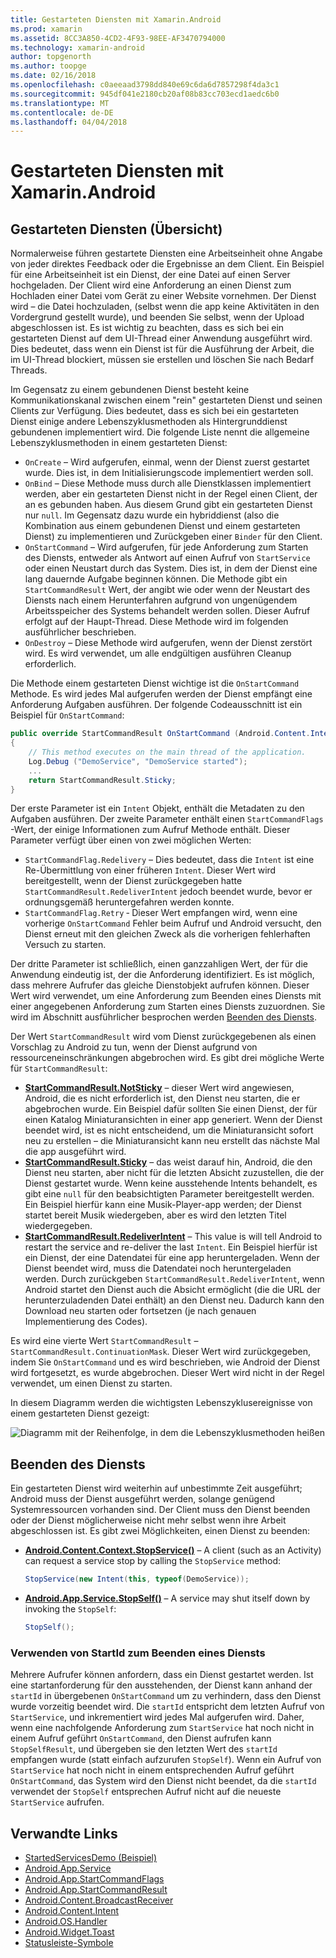 ```yaml
---
title: Gestarteten Diensten mit Xamarin.Android
ms.prod: xamarin
ms.assetid: 8CC3A850-4CD2-4F93-98EE-AF3470794000
ms.technology: xamarin-android
author: topgenorth
ms.author: toopge
ms.date: 02/16/2018
ms.openlocfilehash: c0aeeaad3798dd840e69c6da6d7857298f4da3c1
ms.sourcegitcommit: 945df041e2180cb20af08b83cc703ecd1aedc6b0
ms.translationtype: MT
ms.contentlocale: de-DE
ms.lasthandoff: 04/04/2018
---
```

# <a name="started-services-with-xamarinandroid"></a>Gestarteten Diensten mit Xamarin.Android

## <a name="started-services-overview"></a>Gestarteten Diensten (Übersicht)

Normalerweise führen gestartete Diensten eine Arbeitseinheit ohne Angabe von jeder direktes Feedback oder die Ergebnisse an dem Client. Ein Beispiel für eine Arbeitseinheit ist ein Dienst, der eine Datei auf einen Server hochgeladen. Der Client wird eine Anforderung an einen Dienst zum Hochladen einer Datei vom Gerät zu einer Website vornehmen. Der Dienst wird – die Datei hochzuladen, (selbst wenn die app keine Aktivitäten in den Vordergrund gestellt wurde), und beenden Sie selbst, wenn der Upload abgeschlossen ist. Es ist wichtig zu beachten, dass es sich bei ein gestarteten Dienst auf dem UI-Thread einer Anwendung ausgeführt wird. Dies bedeutet, dass wenn ein Dienst ist für die Ausführung der Arbeit, die im UI-Thread blockiert, müssen sie erstellen und löschen Sie nach Bedarf Threads.

Im Gegensatz zu einem gebundenen Dienst besteht keine Kommunikationskanal zwischen einem "rein" gestarteten Dienst und seinen Clients zur Verfügung. Dies bedeutet, dass es sich bei ein gestarteten Dienst einige andere Lebenszyklusmethoden als Hintergrunddienst gebundenen implementiert wird. Die folgende Liste nennt die allgemeine Lebenszyklusmethoden in einem gestarteten Dienst:

* `OnCreate` &ndash; Wird aufgerufen, einmal, wenn der Dienst zuerst gestartet wurde. Dies ist, in dem Initialisierungscode implementiert werden soll.
* `OnBind` &ndash; Diese Methode muss durch alle Dienstklassen implementiert werden, aber ein gestarteten Dienst nicht in der Regel einen Client, der an es gebunden haben. Aus diesem Grund gibt ein gestarteten Dienst nur `null`. Im Gegensatz dazu wurde ein hybriddienst (also die Kombination aus einem gebundenen Dienst und einem gestarteten Dienst) zu implementieren und Zurückgeben einer `Binder` für den Client.
* `OnStartCommand` &ndash; Wird aufgerufen, für jede Anforderung zum Starten des Diensts, entweder als Antwort auf einen Aufruf von `StartService` oder einen Neustart durch das System. Dies ist, in dem der Dienst eine lang dauernde Aufgabe beginnen können. Die Methode gibt ein `StartCommandResult` Wert, der angibt wie oder wenn der Neustart des Diensts nach einem Herunterfahren aufgrund von ungenügendem Arbeitsspeicher des Systems behandelt werden sollen. Dieser Aufruf erfolgt auf der Haupt-Thread. Diese Methode wird im folgenden ausführlicher beschrieben.
* `OnDestroy` &ndash; Diese Methode wird aufgerufen, wenn der Dienst zerstört wird. Es wird verwendet, um alle endgültigen ausführen Cleanup erforderlich.

Die Methode einem gestarteten Dienst wichtige ist die `OnStartCommand` Methode. Es wird jedes Mal aufgerufen werden der Dienst empfängt eine Anforderung Aufgaben ausführen. Der folgende Codeausschnitt ist ein Beispiel für `OnStartCommand`: 

```csharp
public override StartCommandResult OnStartCommand (Android.Content.Intent intent, StartCommandFlags flags, int startId)
{
    // This method executes on the main thread of the application.
    Log.Debug ("DemoService", "DemoService started");
    ...
    return StartCommandResult.Sticky;
}
```

Der erste Parameter ist ein `Intent` Objekt, enthält die Metadaten zu den Aufgaben ausführen. Der zweite Parameter enthält einen `StartCommandFlags` -Wert, der einige Informationen zum Aufruf Methode enthält. Dieser Parameter verfügt über einen von zwei möglichen Werten:

* `StartCommandFlag.Redelivery` &ndash; Dies bedeutet, dass die `Intent` ist eine Re-Übermittlung von einer früheren `Intent`. Dieser Wert wird bereitgestellt, wenn der Dienst zurückgegeben hatte `StartCommandResult.RedeliverIntent` jedoch beendet wurde, bevor er ordnungsgemäß heruntergefahren werden konnte.
* `StartCommandFlag.Retry` &dash; Dieser Wert empfangen wird, wenn eine vorherige `OnStartCommand` Fehler beim Aufruf und Android versucht, den Dienst erneut mit den gleichen Zweck als die vorherigen fehlerhaften Versuch zu starten.
 
Der dritte Parameter ist schließlich, einen ganzzahligen Wert, der für die Anwendung eindeutig ist, der die Anforderung identifiziert. Es ist möglich, dass mehrere Aufrufer das gleiche Dienstobjekt aufrufen können. Dieser Wert wird verwendet, um eine Anforderung zum Beenden eines Diensts mit einer angegebenen Anforderung zum Starten eines Diensts zuzuordnen. Sie wird im Abschnitt ausführlicher besprochen werden [Beenden des Diensts](#Stopping_the_Service). 

Der Wert `StartCommandResult` wird vom Dienst zurückgegebenen als einen Vorschlag zu Android zu tun, wenn der Dienst aufgrund von ressourceneinschränkungen abgebrochen wird. Es gibt drei mögliche Werte für `StartCommandResult`:

* **[StartCommandResult.NotSticky](https://developer.xamarin.com/api/field/Android.App.StartCommandResult.NotSticky/)**  &ndash; dieser Wert wird angewiesen, Android, die es nicht erforderlich ist, den Dienst neu starten, die er abgebrochen wurde. Ein Beispiel dafür sollten Sie einen Dienst, der für einen Katalog Miniaturansichten in einer app generiert. Wenn der Dienst beendet wird, ist es nicht entscheidend, um die Miniaturansicht sofort neu zu erstellen &ndash; die Miniaturansicht kann neu erstellt das nächste Mal die app ausgeführt wird.
* **[StartCommandResult.Sticky](https://developer.xamarin.com/api/field/Android.App.StartCommandResult.Sticky/)**  &ndash; das weist darauf hin, Android, die den Dienst neu starten, aber nicht für die letzten Absicht zuzustellen, die der Dienst gestartet wurde. Wenn keine ausstehende Intents behandelt, es gibt eine `null` für den beabsichtigten Parameter bereitgestellt werden. Ein Beispiel hierfür kann eine Musik-Player-app werden; der Dienst startet bereit Musik wiedergeben, aber es wird den letzten Titel wiedergegeben. 
* **[StartCommandResult.RedeliverIntent](https://developer.xamarin.com/api/field/Android.App.StartCommandResult.RedeliverIntent/)** &ndash; This value is will tell Android to restart the service and re-deliver the last `Intent`. Ein Beispiel hierfür ist ein Dienst, der eine Datendatei für eine app heruntergeladen. Wenn der Dienst beendet wird, muss die Datendatei noch heruntergeladen werden. Durch zurückgeben `StartCommandResult.RedeliverIntent`, wenn Android startet den Dienst auch die Absicht ermöglicht (die die URL der herunterzuladenden Datei enthält) an den Dienst neu. Dadurch kann den Download neu starten oder fortsetzen (je nach genauen Implementierung des Codes).

Es wird eine vierte Wert `StartCommandResult` &ndash; `StartCommandResult.ContinuationMask`. Dieser Wert wird zurückgegeben, indem Sie `OnStartCommand` und es wird beschrieben, wie Android der Dienst wird fortgesetzt, es wurde abgebrochen. Dieser Wert wird nicht in der Regel verwendet, um einen Dienst zu starten.

In diesem Diagramm werden die wichtigsten Lebenszyklusereignisse von einem gestarteten Dienst gezeigt: 

![Diagramm mit der Reihenfolge, in dem die Lebenszyklusmethoden heißen](started-services-images/started-service-01.png "Diagramm mit der Reihenfolge, in der Lebenszyklusmethoden aufgerufen werden.")


<a name="Stopping_the_Service" />

## <a name="stopping-the-service"></a>Beenden des Diensts

Ein gestarteten Dienst wird weiterhin auf unbestimmte Zeit ausgeführt; Android muss der Dienst ausgeführt werden, solange genügend Systemressourcen vorhanden sind. Der Client muss den Dienst beenden oder der Dienst möglicherweise nicht mehr selbst wenn ihre Arbeit abgeschlossen ist. Es gibt zwei Möglichkeiten, einen Dienst zu beenden: 
 
* **[Android.Content.Context.StopService()](https://developer.xamarin.com/api/member/Android.Content.Context.StopService/p/Android.Content.Intent/)** &ndash; A client (such as an Activity) can request a service stop by calling the `StopService` method: 

    ```csharp
    StopService(new Intent(this, typeof(DemoService));
    ```

* **[Android.App.Service.StopSelf()](https://developer.xamarin.com/api/member/Android.App.Service.StopSelf()/)** &ndash; A service may shut itself down by invoking the `StopSelf`:

    ```csharp
    StopSelf();
    ```
    
### <a name="using-startid-to-stop-a-service"></a>Verwenden von StartId zum Beenden eines Diensts

Mehrere Aufrufer können anfordern, dass ein Dienst gestartet werden. Ist eine startanforderung für den ausstehenden, der Dienst kann anhand der `startId` in übergebenen `OnStartCommand` um zu verhindern, dass den Dienst wurde vorzeitig beendet wird. Die `startId` entspricht dem letzten Aufruf von `StartService`, und inkrementiert wird jedes Mal aufgerufen wird. Daher, wenn eine nachfolgende Anforderung zum `StartService` hat noch nicht in einem Aufruf geführt `OnStartCommand`, den Dienst aufrufen kann `StopSelfResult`, und übergeben sie den letzten Wert des `startId` empfangen wurde (statt einfach aufzurufen `StopSelf`). Wenn ein Aufruf von `StartService` hat noch nicht in einem entsprechenden Aufruf geführt `OnStartCommand`, das System wird den Dienst nicht beendet, da die `startId` verwendet der `StopSelf` entsprechen Aufruf nicht auf die neueste `StartService` aufrufen.


## <a name="related-links"></a>Verwandte Links

- [StartedServicesDemo (Beispiel)](https://developer.xamarin.com/samples/monodroid/ApplicationFundamentals/ServiceSamples/StartedServicesDemo/)
- [Android.App.Service](https://developer.xamarin.com/api/type/Android.App.Service)
- [Android.App.StartCommandFlags](https://developer.xamarin.com/api/type/Android.App.StartCommandFlags)
- [Android.App.StartCommandResult](https://developer.xamarin.com/api/type/Android.App.StartCommandResult)
- [Android.Content.BroadcastReceiver](https://developer.xamarin.com/api/type/Android.Content.BroadcastReceiver/)
- [Android.Content.Intent](https://developer.xamarin.com/api/type/Android.Content.Intent)
- [Android.OS.Handler](https://developer.xamarin.com/api/type/Android.OS.Handler/)
- [Android.Widget.Toast](https://developer.xamarin.com/api/type/Android.Widget.Toast/)
- [Statusleiste-Symbole](http://developer.android.com/guide/practices/ui_guidelines/icon_design_status_bar.html)
